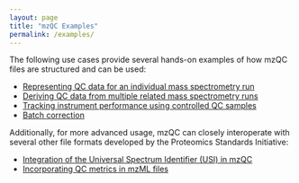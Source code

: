 ```yaml
---
layout: page
title: "mzQC Examples"
permalink: /examples/
---
```


The following use cases provide several hands-on examples of how mzQC files are structured and can be used:

- [Representing QC data for an individual mass spectrometry run](intro_run/)
- [Deriving QC data from multiple related mass spectrometry runs](intro_set/)
- [Tracking instrument performance using controlled QC samples](intro_qc2/)
- [Batch correction](metabo-batches/)

Additionally, for more advanced usage, mzQC can closely interoperate with several other file formats developed by the Proteomics Standards Initiative:

- [Integration of the Universal Spectrum Identifier (USI) in mzQC](adv_mzqc_usi/)
- [Incorporating QC metrics in mzML files](adv_mzqc_in_mzml/)
